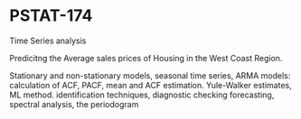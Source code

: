 # PSTAT-174
Time Series analysis 

Predicitng the Average sales prices of Housing in the West Coast Region. 

Stationary and non-stationary models, seasonal time series, ARMA models: calculation of ACF, PACF, mean and ACF estimation. Yule-Walker estimates, ML method. identification techniques, diagnostic checking forecasting, spectral analysis, the periodogram
